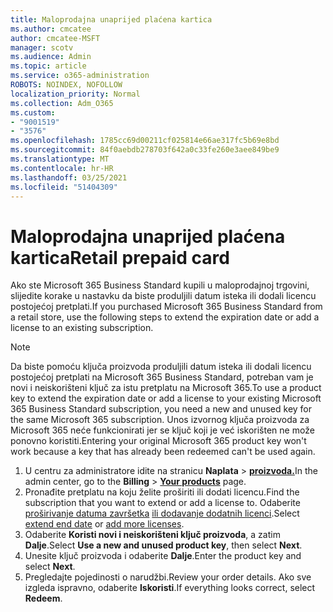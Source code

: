 ```yaml
---
title: Maloprodajna unaprijed plaćena kartica
ms.author: cmcatee
author: cmcatee-MSFT
manager: scotv
ms.audience: Admin
ms.topic: article
ms.service: o365-administration
ROBOTS: NOINDEX, NOFOLLOW
localization_priority: Normal
ms.collection: Adm_O365
ms.custom:
- "9001519"
- "3576"
ms.openlocfilehash: 1785cc69d00211cf025814e66ae317fc5b69e8bd
ms.sourcegitcommit: 84f0aebdb278703f642a0c33fe260e3aee849be9
ms.translationtype: MT
ms.contentlocale: hr-HR
ms.lasthandoff: 03/25/2021
ms.locfileid: "51404309"
---
```

# <a name="retail-prepaid-card"></a><span data-ttu-id="564d5-102">Maloprodajna unaprijed plaćena kartica</span><span class="sxs-lookup"><span data-stu-id="564d5-102">Retail prepaid card</span></span>

<span data-ttu-id="564d5-103">Ako ste Microsoft 365 Business Standard kupili u maloprodajnoj trgovini, slijedite korake u nastavku da biste produljili datum isteka ili dodali licencu postojećoj pretplati.</span><span class="sxs-lookup"><span data-stu-id="564d5-103">If you purchased Microsoft 365 Business Standard from a retail store, use the following steps to extend the expiration date or add a license to an existing subscription.</span></span>

> [!NOTE]
> <span data-ttu-id="564d5-104">Da biste pomoću ključa proizvoda produljili datum isteka ili dodali licencu postojećoj pretplati na Microsoft 365 Business Standard, potreban vam je novi i neiskorišteni ključ za istu pretplatu na Microsoft 365.</span><span class="sxs-lookup"><span data-stu-id="564d5-104">To use a product key to extend the expiration date or add a license to your existing Microsoft 365 Business Standard subscription, you need a new and unused key for the same Microsoft 365 subscription.</span></span> <span data-ttu-id="564d5-105">Unos izvornog ključa proizvoda za Microsoft 365 neće funkcionirati jer se ključ koji je već iskorišten ne može ponovno koristiti.</span><span class="sxs-lookup"><span data-stu-id="564d5-105">Entering your original Microsoft 365 product key won't work because a key that has already been redeemed can't be used again.</span></span>

1. <span data-ttu-id="564d5-106">U centru za administratore idite na stranicu **Naplata**  >  **[proizvoda.](https://go.microsoft.com/fwlink/p/?linkid=842054)**</span><span class="sxs-lookup"><span data-stu-id="564d5-106">In the admin center, go to the **Billing** > **[Your products](https://go.microsoft.com/fwlink/p/?linkid=842054)** page.</span></span>
2. <span data-ttu-id="564d5-107">Pronađite pretplatu na koju želite proširiti ili dodati licencu.</span><span class="sxs-lookup"><span data-stu-id="564d5-107">Find the subscription that you want to extend or add a license to.</span></span> <span data-ttu-id="564d5-108">Odaberite [proširivanje datuma završetka](https://go.microsoft.com/fwlink/p/?linkid=842054) [ili dodavanje dodatnih licenci](https://go.microsoft.com/fwlink/p/?linkid=842054).</span><span class="sxs-lookup"><span data-stu-id="564d5-108">Select [extend end date](https://go.microsoft.com/fwlink/p/?linkid=842054) or [add more licenses](https://go.microsoft.com/fwlink/p/?linkid=842054).</span></span>
3. <span data-ttu-id="564d5-109">Odaberite **Koristi novi i neiskorišteni ključ proizvoda**, a zatim **Dalje**.</span><span class="sxs-lookup"><span data-stu-id="564d5-109">Select **Use a new and unused product key**, then select **Next**.</span></span>
4. <span data-ttu-id="564d5-110">Unesite ključ proizvoda i odaberite **Dalje**.</span><span class="sxs-lookup"><span data-stu-id="564d5-110">Enter the product key and select **Next**.</span></span>
5. <span data-ttu-id="564d5-111">Pregledajte pojedinosti o narudžbi.</span><span class="sxs-lookup"><span data-stu-id="564d5-111">Review your order details.</span></span> <span data-ttu-id="564d5-112">Ako sve izgleda ispravno, odaberite **Iskoristi**.</span><span class="sxs-lookup"><span data-stu-id="564d5-112">If everything looks correct, select **Redeem**.</span></span>